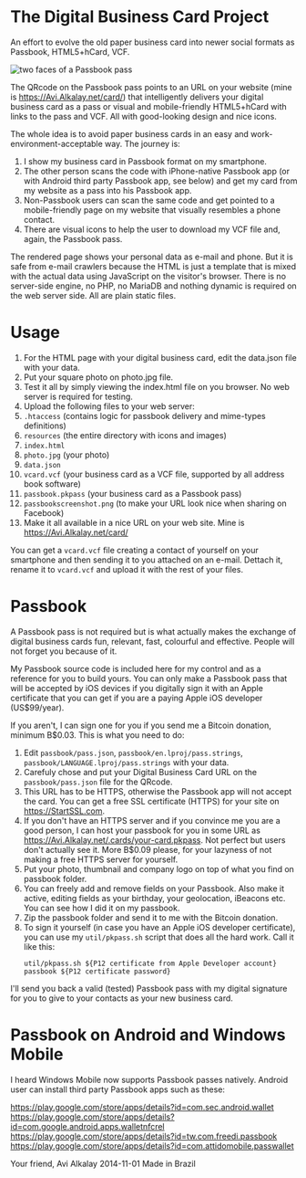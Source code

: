 The Digital Business Card Project
=================================

An effort to evolve the old paper business card into newer social formats as Passbook, HTML5+hCard, VCF.

![two faces of a Passbook pass](https://cloud.githubusercontent.com/assets/3484242/4873626/2b9949d2-621d-11e4-8e2a-f44aafe6faeb.png)

The QRcode on the Passbook pass points to an URL on your website (mine is https://Avi.Alkalay.net/card/) that intelligently
delivers your digital business card as a pass or visual and mobile-friendly HTML5+hCard with links to the pass and VCF.
All with good-looking design and nice icons.

The whole idea is to avoid paper business cards in an easy and work-environment-acceptable way. The journey is:

1. I show my business card in Passbook format on my smartphone.
2. The other person scans the code with iPhone-native Passbook app (or with Android third party Passbook app, see below) and get my card from my website as a pass into his Passbook app.
3. Non-Passbook users can scan the same code and get pointed to a mobile-friendly page on my website that visually resembles a phone contact.
4. There are visual icons to help the user to download my VCF file and, again, the Passbook pass.

The rendered page shows your personal data as e-mail and phone. But it is safe from e-mail
crawlers because the HTML is just a template that is mixed with the actual data using
JavaScript on the visitor's browser. There is no server-side engine, no PHP, no MariaDB
and nothing dynamic is required on the web server side. All are plain static files.

Usage
=====

1. For the HTML page with your digital business card, edit the data.json file with your data.
2. Put your square photo on photo.jpg file. 
3. Test it all by simply viewing the index.html file on you browser. No web server is required for testing.
4. Upload the following files to your web server:
  1. `.htaccess` (contains logic for passbook delivery and mime-types definitions)
  2. `resources` (the entire directory with icons and images)
  3. `index.html`
  4. `photo.jpg` (your photo)
  5. `data.json`
  6. `vcard.vcf` (your business card as a VCF file, supported by all address book software)
  7. `passbook.pkpass` (your business card as a Passbook pass)
  8. `passbookscreenshot.png` (to make your URL look nice when sharing on Facebook)
5. Make it all available in a nice URL on your web site. Mine is https://Avi.Alkalay.net/card/

You can get a `vcard.vcf` file creating a contact of yourself on your smartphone and then sending it to you attached on an e-mail.
Dettach it, rename it to `vcard.vcf` and upload it with the rest of your files.

Passbook
========

A Passbook pass is not required but is what actually makes the exchange of digital business cards fun, relevant, fast, colourful and effective. People will not forget you because of it.

My Passbook source code is included here for my control and as a reference for you to build yours. You can only make a Passbook pass that will be accepted by
iOS devices if you digitally sign it with an Apple certificate that you can get if you are a paying Apple iOS developer (US$99/year).

If you aren't, I can sign one for you if you send me a Bitcoin donation, minimum B$0.03. This is what you need to do:

1. Edit `passbook/pass.json`, `passbook/en.lproj/pass.strings`, `passbook/LANGUAGE.lproj/pass.strings` with your data.
2. Carefuly chose and put your Digital Business Card URL on the `passbook/pass.json` file for the QRcode.
3. This URL has to be HTTPS, otherwise the Passbook app will not accept the card. You can get a free SSL certificate (HTTPS) for your site on https://StartSSL.com.
4. If you don't have an HTTPS server and if you convince me you are a good person, I can host your passbook for you in some URL as https://Avi.Alkalay.net/.cards/your-card.pkpass. Not perfect but users don't actually see it. More B$0.09 please, for your lazyness of not making a free HTTPS server for yourself.
5. Put your photo, thumbnail and company logo on top of what you find on passbook folder.
6. You can freely add and remove fields on your Passbook. Also make it active, editing fields as your birthday, your geolocation, iBeacons etc. You can see how I did it on my passbook.
7. Zip the passbook folder and send it to me with the Bitcoin donation.
8. To sign it yourself (in case you have an Apple iOS developer certificate), you can use my `util/pkpass.sh` script that does all the hard work. Call it like this:
	```
	util/pkpass.sh ${P12 certificate from Apple Developer account} passbook ${P12 certificate password}
	```

I'll send you back a valid (tested) Passbook pass with my digital signature for you to give to your contacts as your new business card.

Passbook on Android and Windows Mobile
======================================

I heard Windows Mobile now supports Passbook passes natively. Android user can install third party Passbook apps such as these:

https://play.google.com/store/apps/details?id=com.sec.android.wallet
https://play.google.com/store/apps/details?id=com.google.android.apps.walletnfcrel
https://play.google.com/store/apps/details?id=tw.com.freedi.passbook
https://play.google.com/store/apps/details?id=com.attidomobile.passwallet

Your friend,
Avi Alkalay <avi at unix do sh>
2014-11-01
Made in Brazil